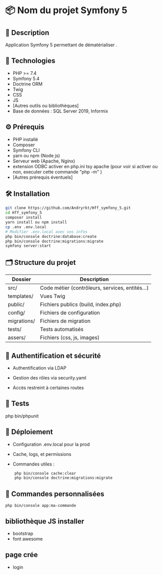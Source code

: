# 📦 Nom du projet Symfony 5

## 📝 Description

Application Symfony 5 permettant de dématérialiser .

## 🚀 Technologies

- PHP >= 7.4
- Symfony 5.4
- Doctrine ORM
- Twig
- CSS
- JS
- [Autres outils ou bibliothèques]
- Base de données : SQL Server 2019, Informix

## ⚙️ Prérequis

- PHP installé
- Composer
- Symfony CLI
- yarn ou npm (Node js)
- Serveur web (Apache, Nginx)
- extension ODBC activer en php.ini tsy apache (pour voir si activer ou non, executer cette commande "php -m" )
- [Autres prérequis éventuels]

## 🛠️ Installation

```bash
git clone https://github.com/Andryrkt/Hff_symfony_5.git
cd Hff_symfony_5
composer install
yarn install ou npm install
cp .env .env.local
# Modifier .env.local avec vos infos
php bin/console doctrine:database:create
php bin/console doctrine:migrations:migrate
symfony server:start
```

## 🗂️ Structure du projet

| Dossier     | Description                                   |
| ----------- | --------------------------------------------- |
| src/        | Code métier (contrôleurs, services, entités…) |
| templates/  | Vues Twig                                     |
| public/     | Fichiers publics (build, index.php)           |
| config/     | Fichiers de configuration                     |
| migrations/ | Fichiers de migration                         |
| tests/      | Tests automatisés                             |
| assers/     | Fichiers (css, js, images)                    |

## 🔐 Authentification et sécurité

- Authentification via LDAP

- Gestion des rôles via security.yaml

- Accès restreint à certaines routes

## 🧪 Tests

php bin/phpunit

## 🚀 Déploiement

- Configuration .env.local pour la prod

- Cache, logs, et permissions

- Commandes utiles :

```Bash
    php bin/console cache:clear
    php bin/console doctrine:migrations:migrate
```

## 🧰 Commandes personnalisées

    php bin/console app:ma-commande

## bibliothèque JS installer

- bootstrap
- font awesome

## page crée

- login

